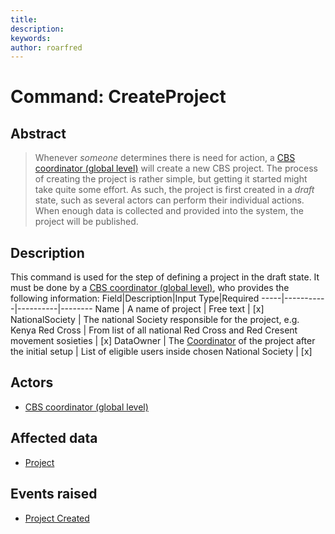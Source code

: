 ```yaml
---
title: 
description: 
keywords: 
author: roarfred
---
```

# Command: CreateProject

## Abstract
>Whenever *someone* determines there is need for action, a [CBS coordinator (global level)](../../actors.md) will create 
>a new CBS project. The process of creating the project is rather simple, but getting it started might take quite some 
>effort. As such, the project is first created in a *draft* state, such as several actors can perform their individual
>actions. When enough data is collected and provided into the system, the project will be published.

## Description
This command is used for the step of defining a project in the draft state. It must be done by a 
[CBS coordinator (global level)](../../actors.md), who provides the following information:
Field|Description|Input Type|Required
-----|-----------|----------|--------
Name | A name of project | Free text | [x]
NationalSociety | The national Society responsible for the project, e.g. Kenya Red Cross | From list of all national Red Cross and Red Cresent movement sosieties | [x]
DataOwner | The [Coordinator](../../actors.md) of the project after the initial setup | List of eligible users inside chosen National Society | [x] 

## Actors
* [CBS coordinator (global level)](../../actors.md)

## Affected data
* [Project](../Aggregates/Project.md)

## Events raised
* [Project Created](../Events/ProjectCreated.md)